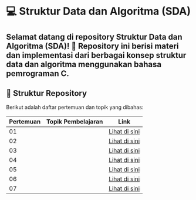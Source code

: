 # 💻 Struktur Data dan Algoritma (SDA)

Selamat datang di repository **Struktur Data dan Algoritma (SDA)!** 🚀
Repository ini berisi materi dan implementasi dari berbagai konsep struktur data dan algoritma menggunakan bahasa pemrograman **C**.
---

## 📂 Struktur Repository

Berikut adalah daftar pertemuan dan topik yang dibahas:

| Pertemuan | Topik Pembelajaran      | Link |
|-----------|------------------------|------|
| 01        |  | [Lihat di sini](https://github.com/ZEFRAZ/SDA-PRAKTIK/tree/Pertemuan-1) |
| 02        |        | [Lihat di sini](https://github.com/ZEFRAZ/SDA-PRAKTIK/tree/Pertemuan-2) |
| 03        |  | [Lihat di sini](https://github.com/ZEFRAZ/SDA-PRAKTIK/tree/Pertemuan-3) |
| 04        |                    | [Lihat di sini](https://github.com/ZEFRAZ/SDA-PRAKTIK/tree/Pertemuan-4) |
| 05        |                    | [Lihat di sini](https://github.com/ZEFRAZ/SDA-PRAKTIK/tree/Pertemuan-5) |
| 06        |      | [Lihat di sini](https://github.com/ZEFRAZ/SDA-PRAKTIK/tree/Pertemuan-6) |
| 07        |             | [Lihat di sini](https://github.com/ZEFRAZ/SDA-PRAKTIK/tree/Pertemuan-7) |

